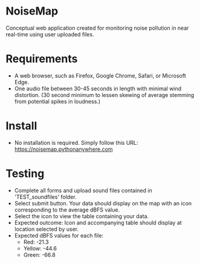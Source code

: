 # NoiseMap
Conceptual web application created for monitoring noise pollution in near real-time using user uploaded files.

# Requirements
- A web browser, such as Firefox, Google Chrome, Safari, or Microsoft Edge.
- One audio file between 30-45 seconds in length with minimal wind distortion. (30 second minimum to lessen skewing of average stemming from potential spikes in loudness.)

# Install
- No installation is required. Simply follow this URL: https://noisemap.pythonanywhere.com

# Testing
- Complete all forms and upload sound files contained in 'TEST_soundfiles' folder.
- Select submit button. Your data should display on the map with an icon corresponding to the average dBFS value.
- Select the icon to view the table containing your data.
- Expected outcome: Icon and accompanying table should display at location selected by user.
- Expected dBFS values for each file:
	- Red: -21.3
	- Yellow: -44.6
	- Green: -66.8
